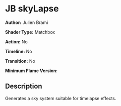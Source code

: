 # JB skyLapse

**Author:** Julien Brami

**Shader Type:** Matchbox

**Action:** No

**Timeline:** No

**Transition:** No

**Minimum Flame Version:** 


## Description
Generates a sky system suitable for timelapse effects.
